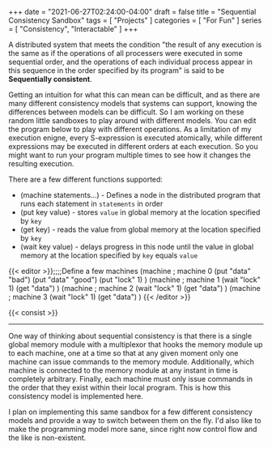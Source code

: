 +++
date = "2021-06-27T02:24:00-04:00"
draft = false
title = "Sequential Consistency Sandbox"
tags = [ "Projects" ]
categories = [ "For Fun" ]
series = [ "Consistency", "Interactable" ]
+++

A distributed system that meets the condition "the result of any execution is the same as if the operations of all processers were executed
in some sequential order, and the operations of each individual process appear in this sequence in the order specified by its program" is said
to be **Sequentially consistent**.

<!--more-->

Getting an intuition for what this can mean can be difficult, and as there are many different consistency models that systems can support,
knowing the differences between models can be difficult. So I am working on these random little sandboxes to play around with different models.
You can edit the program below to play with different operations. As a limitation of my execution enigne, every S-expression is executed atomically,
while different expressions may be executed in different orders at each execution. So you might want to run your program
multiple times to see how it changes the resulting execution.

There are a few different functions supported:  

 - (machine statements...) - Defines a node in the distributed program that runs each statement in `statements` in order  
 - (put key value) - stores `value` in global memory at the location specified by `key`  
 - (get key) - reads the value from global memory at the location specified by `key`  
 - (wait key value) - delays progress in this node until the value in global memory at the location specified by `key` equals `value`  

{{< editor >}};;;;Define a few machines
(machine ; machine 0
    (put "data" "bad")
    (put "data" "good")
    (put "lock" 1)
)
(machine ; machine 1
    (wait "lock" 1)
    (get "data")
)
(machine ; machine 2
    (wait "lock" 1)
    (get "data")
)
(machine ; machine 3
    (wait "lock" 1)
    (get "data")
)
{{< /editor >}}

{{< consist >}}


-----------

One way of thinking about sequential consistency is that there is a single global memory module with a multiplexor that hooks the memory module
up to each machine, one at a time so that at any given moment only one machine can issue commands to the memory module. Additionally, which machine is connected
to the memory module at any instant in time is completely arbitrary. Finally, each machine must only issue commands in the order that they exist within
their local program. This is how this consistency model is implemented here.

I plan on implementing this same sandbox for a few different consistency models and provide a way to switch between them on the fly. I'd also like to make the
programming model more sane, since right now control flow and the like is non-existent.
